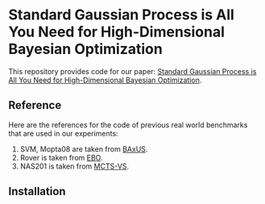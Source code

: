 # Standard Gaussian Process is All You Need for High-Dimensional Bayesian Optimization

This repository provides code for our paper: [Standard Gaussian Process is All You Need for High-Dimensional Bayesian Optimization](https://arxiv.org/abs/2402.02746).

## Reference
Here are the references for the code of previous real world benchmarks that are used in our experiments:
1. SVM, Mopta08 are taken from [BAxUS](https://github.com/LeoIV/BAxUS/).
2. Rover is taken from [EBO](https://github.com/zi-w/Ensemble-Bayesian-Optimization).
3. NAS201 is taken from [MCTS-VS](https://github.com/lamda-bbo/MCTS-VS).
## Installation